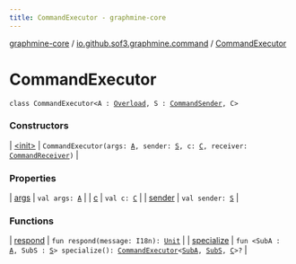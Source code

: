 ```yaml
---
title: CommandExecutor - graphmine-core
---
```


[graphmine-core](../../index.html) / [io.github.sof3.graphmine.command](../index.html) / [CommandExecutor](./index.html)

# CommandExecutor

`class CommandExecutor<A : `[`Overload`](../-overload/index.html)`, S : `[`CommandSender`](../-command-sender.html)`, C>`

### Constructors

| [&lt;init&gt;](-init-.html) | `CommandExecutor(args: `[`A`](index.html#A)`, sender: `[`S`](index.html#S)`, c: `[`C`](index.html#C)`, receiver: `[`CommandReceiver`](../-command-receiver/index.html)`)` |

### Properties

| [args](args.html) | `val args: `[`A`](index.html#A) |
| [c](c.html) | `val c: `[`C`](index.html#C) |
| [sender](sender.html) | `val sender: `[`S`](index.html#S) |

### Functions

| [respond](respond.html) | `fun respond(message: I18n): `[`Unit`](https://kotlinlang.org/api/latest/jvm/stdlib/kotlin/-unit/index.html) |
| [specialize](specialize.html) | `fun <SubA : `[`A`](index.html#A)`, SubS : `[`S`](index.html#S)`> specialize(): `[`CommandExecutor`](./index.html)`<`[`SubA`](specialize.html#SubA)`, `[`SubS`](specialize.html#SubS)`, `[`C`](index.html#C)`>?` |

